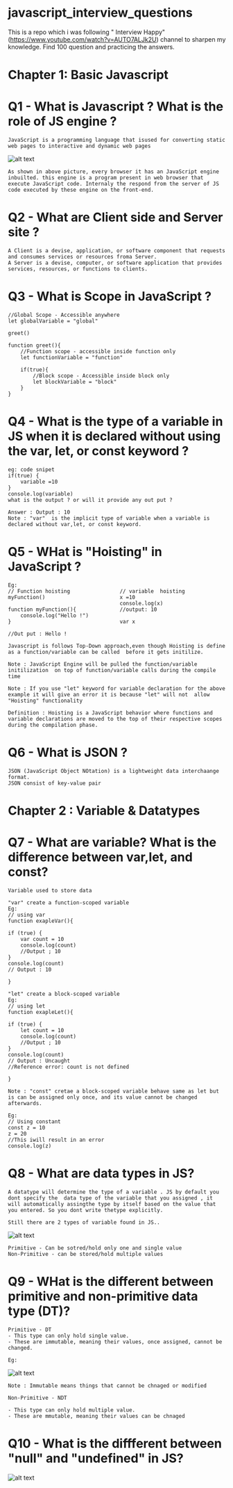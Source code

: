 # javascript_interview_questions
This is a repo which i was following " Interview Happy" (https://www.youtube.com/watch?v=AUTO7ALJk2U) channel to sharpen my knowledge. Find 100 question and practicing the answers. 

# Chapter 1: Basic Javascript
# Q1 -  What is Javascript ? What is the role of JS engine ?
    JavaScript is a programming language that isused for converting static web pages to interactive and dynamic web pages

![alt text](image.png)

    As shown in above picture, every browser it has an JavaScript engine inbuilted. this engine is a program present in web browser that execute JavaScript code. Internaly the respond from the server of JS code executed by these engine on the front-end.

# Q2 - What are Client side and Server site ?
    A Client is a devise, application, or software component that requests and consumes services or resources froma Server.
    A Server is a devise, computer, or software application that provides services, resources, or functions to clients.

# Q3 - What is Scope in JavaScript ?
    //Global Scope - Accessible anywhere
    let globalVariable = "global"

    greet()

    function greet(){
        //Function scope - accessible inside function only 
        let functionVariable = "function"

        if(true){
            //Block scope - Accessible inside block only
            let blockVariable = "block"
        }
    }

# Q4 - What is the type of a variable  in JS when it is declared without using the  var, let, or const keyword ?

    eg: code snipet
    if(true) {
        variable =10
    }
    console.log(variable)
    what is the output ? or will it provide any out put ?

    Answer : Output : 10
    Note : "var"  is the implicit type of variable when a variable is declared without var,let, or const keyword.

# Q5 - WHat is "Hoisting" in JavaScript ?

    Eg:
    // Function hoisting                // variable  hoisting 
    myFunction()                        x =10
                                        console.log(x)
    function myFunction(){              //output: 10
        console.log("Hello !")          
    }                                   var x

    //Out put : Hello !

    Javascript is follows Top-Down approach,even though Hoisting is define as a function/variable can be called  before it gets initilize.

    Note : JavaScript Engine will be pulled the function/variable initilization  on top of function/variable calls during the compile time

    Note : If you use "let" keyword for variable declaration for the above example it will give an error it is because "let" will not  allow "Hoisting" functionality

    Definition : Hoisting is a JavaScript behavior where functions and variable declarations are moved to the top of their respective scopes during the compilation phase.

# Q6 - What is JSON ?
    JSON (JavaScript Object NOtation) is a lightweight data interchaange format.
    JSON consist of key-value pair


# Chapter 2 : Variable & Datatypes
# Q7 - What are variable? What is the difference between var,let, and const?
    Variable used to store data

    "var" create a function-scoped variable
    Eg: 
    // using var
    function exapleVar(){

    if (true) {
        var count = 10
        console.log(count)
        //Output ; 10
    }
    console.log(count)
    // Output : 10

    }

    "let" create a block-scoped variable
    Eg: 
    // using let
    function exapleLet(){

    if (true) {
        let count = 10
        console.log(count)
        //Output ; 10
    }
    console.log(count)
    // Output : Uncaught
    //Reference error: count is not defined

    }

    Note : "const" cretae a block-scoped variable behave same as let but  is can be assigned only once, and its value cannot be changed afterwards.

    Eg: 
    // Using constant
    const z = 10
    z = 20
    //This iwill result in an error 
    console.log(z)

# Q8 - What are data types in JS?

    A datatype will determine the type of a variable . JS by default you dont specify the  data type of the variable that you assigned , it will automatically assingthe type by itself based on the value that you entered. So you dont write thetype explicitly.

    Still there are 2 types of variable found in JS..
![alt text](image-3.png)

    Primitive - Can be sotred/hold only one and single value
    Non-Primitive - can be stored/hold multiple values

# Q9 - WHat is the different between primitive and non-primitive data type (DT)?

    Primitive - DT
    - This type can only hold single value.
    - These are immutable, meaning their values, once assigned, cannot be changed.

    Eg: 
![alt text](image-4.png)

    Note : Immutable means things that cannot be chnaged or modified

    Non-Primitive - NDT

    - This type can only hold multiple value.
    - These are mmutable, meaning their values can be chnaged 

# Q10 - What is the diffferent between "null" and "undefined" in JS?

![alt text](image-5.png)